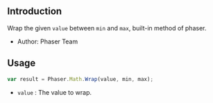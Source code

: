 ## Introduction

Wrap the given `value` between `min` and `max`, built-in method of phaser.

- Author: Phaser Team

## Usage

```javascript
var result = Phaser.Math.Wrap(value, min, max);
```

- `value` : The value to wrap.